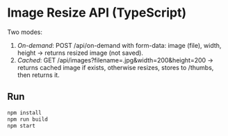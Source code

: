 # Image Resize API (TypeScript)

Two modes:

1. _On-demand_: POST /api/on-demand with form-data: image (file), width, height → returns resized image (not saved).
2. _Cached_: GET /api/images?filename=<name>.jpg&width=200&height=200 → returns cached image if exists, otherwise resizes, stores to /thumbs, then returns it.

## Run

```bash
npm install
npm run build
npm start
```
